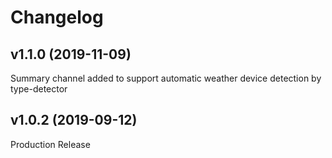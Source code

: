 # Changelog

<!--
	Placeholder for the next version:
	## __WORK IN PROGRESS__
	(at the beginning of a new line )
-->

## v1.1.0 (2019-11-09)
 Summary channel added to support automatic weather device detection by type-detector 

## v1.0.2 (2019-09-12)
 Production Release

